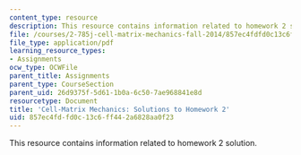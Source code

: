 ```yaml
---
content_type: resource
description: This resource contains information related to homework 2 solution.
file: /courses/2-785j-cell-matrix-mechanics-fall-2014/857ec4fdfd0c13c6ff442a6828aa0f23_MIT2_785JF14_Homework_2_Sol.pdf
file_type: application/pdf
learning_resource_types:
- Assignments
ocw_type: OCWFile
parent_title: Assignments
parent_type: CourseSection
parent_uid: 26d9375f-5d61-1b0a-6c50-7ae968841e8d
resourcetype: Document
title: 'Cell-Matrix Mechanics: Solutions to Homework 2'
uid: 857ec4fd-fd0c-13c6-ff44-2a6828aa0f23
---
```

This resource contains information related to homework 2 solution.

